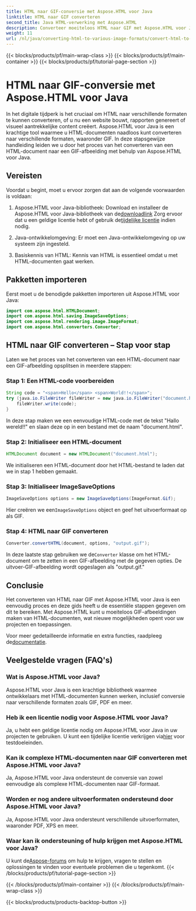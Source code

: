 ```yaml
---
title: HTML naar GIF-conversie met Aspose.HTML voor Java
linktitle: HTML naar GIF converteren
second_title: Java HTML-verwerking met Aspose.HTML
description: Converteer moeiteloos HTML naar GIF met Aspose.HTML voor Java. Maak verbluffende afbeeldingen van HTML-documenten. Ga nu aan de slag!
weight: 11
url: /nl/java/converting-html-to-various-image-formats/convert-html-to-gif/
---
```


{{< blocks/products/pf/main-wrap-class >}}
{{< blocks/products/pf/main-container >}}
{{< blocks/products/pf/tutorial-page-section >}}

# HTML naar GIF-conversie met Aspose.HTML voor Java


In het digitale tijdperk is het cruciaal om HTML naar verschillende formaten te kunnen converteren, of u nu een website bouwt, rapporten genereert of visueel aantrekkelijke content creëert. Aspose.HTML voor Java is een krachtige tool waarmee u HTML-documenten naadloos kunt converteren naar verschillende formaten, waaronder GIF. In deze stapsgewijze handleiding leiden we u door het proces van het converteren van een HTML-document naar een GIF-afbeelding met behulp van Aspose.HTML voor Java.

## Vereisten

Voordat u begint, moet u ervoor zorgen dat aan de volgende voorwaarden is voldaan:

1. Aspose.HTML voor Java-bibliotheek: Download en installeer de Aspose.HTML voor Java-bibliotheek van de[downloadlink](https://releases.aspose.com/html/java/) Zorg ervoor dat u een geldige licentie hebt of gebruik de[tijdelijke licentie](https://purchase.aspose.com/temporary-license/) indien nodig.

2. Java-ontwikkelomgeving: Er moet een Java-ontwikkelomgeving op uw systeem zijn ingesteld.

3. Basiskennis van HTML: Kennis van HTML is essentieel omdat u met HTML-documenten gaat werken.

## Pakketten importeren

Eerst moet u de benodigde pakketten importeren uit Aspose.HTML voor Java:

```java
import com.aspose.html.HTMLDocument;
import com.aspose.html.saving.ImageSaveOptions;
import com.aspose.html.rendering.image.ImageFormat;
import com.aspose.html.converters.Converter;
```

## HTML naar GIF converteren – Stap voor stap

Laten we het proces van het converteren van een HTML-document naar een GIF-afbeelding opsplitsen in meerdere stappen:

### Stap 1: Een HTML-code voorbereiden

```java
String code = "<span>Hello</span> <span>World!!</span>";
try (java.io.FileWriter fileWriter = new java.io.FileWriter("document.html")) {
    fileWriter.write(code);
}
```

In deze stap maken we een eenvoudige HTML-code met de tekst "Hallo wereld!!" en slaan deze op in een bestand met de naam "document.html".

### Stap 2: Initialiseer een HTML-document

```java
HTMLDocument document = new HTMLDocument("document.html");
```

We initialiseren een HTML-document door het HTML-bestand te laden dat we in stap 1 hebben gemaakt.

### Stap 3: Initialiseer ImageSaveOptions

```java
ImageSaveOptions options = new ImageSaveOptions(ImageFormat.Gif);
```

 Hier creëren we een`ImageSaveOptions` object en geef het uitvoerformaat op als GIF.

### Stap 4: HTML naar GIF converteren

```java
Converter.convertHTML(document, options, "output.gif");
```

 In deze laatste stap gebruiken we de`Converter` klasse om het HTML-document om te zetten in een GIF-afbeelding met de gegeven opties. De uitvoer-GIF-afbeelding wordt opgeslagen als "output.gif."

## Conclusie

Het converteren van HTML naar GIF met Aspose.HTML voor Java is een eenvoudig proces en deze gids heeft u de essentiële stappen gegeven om dit te bereiken. Met Aspose.HTML kunt u moeiteloos GIF-afbeeldingen maken van HTML-documenten, wat nieuwe mogelijkheden opent voor uw projecten en toepassingen.

 Voor meer gedetailleerde informatie en extra functies, raadpleeg de[documentatie](https://reference.aspose.com/html/java/).

## Veelgestelde vragen (FAQ's)

### Wat is Aspose.HTML voor Java?
   Aspose.HTML voor Java is een krachtige bibliotheek waarmee ontwikkelaars met HTML-documenten kunnen werken, inclusief conversie naar verschillende formaten zoals GIF, PDF en meer.

### Heb ik een licentie nodig voor Aspose.HTML voor Java?
 Ja, u hebt een geldige licentie nodig om Aspose.HTML voor Java in uw projecten te gebruiken. U kunt een tijdelijke licentie verkrijgen via[hier](https://purchase.aspose.com/temporary-license/) voor testdoeleinden.

### Kan ik complexe HTML-documenten naar GIF converteren met Aspose.HTML voor Java?
Ja, Aspose.HTML voor Java ondersteunt de conversie van zowel eenvoudige als complexe HTML-documenten naar GIF-formaat.

### Worden er nog andere uitvoerformaten ondersteund door Aspose.HTML voor Java?
Ja, Aspose.HTML voor Java ondersteunt verschillende uitvoerformaten, waaronder PDF, XPS en meer.

### Waar kan ik ondersteuning of hulp krijgen met Aspose.HTML voor Java?
 U kunt de[Aspose-forums](https://forum.aspose.com/) om hulp te krijgen, vragen te stellen en oplossingen te vinden voor eventuele problemen die u tegenkomt.
{{< /blocks/products/pf/tutorial-page-section >}}

{{< /blocks/products/pf/main-container >}}
{{< /blocks/products/pf/main-wrap-class >}}

{{< blocks/products/products-backtop-button >}}

